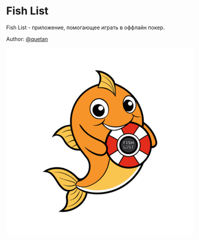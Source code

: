 # Fish List

Fish List - приложение, помогающее играть в оффлайн покер.

Author: [@quetan](https://t.me/KorkinK)

![Логотип Fish List](./public//logo.svg)
